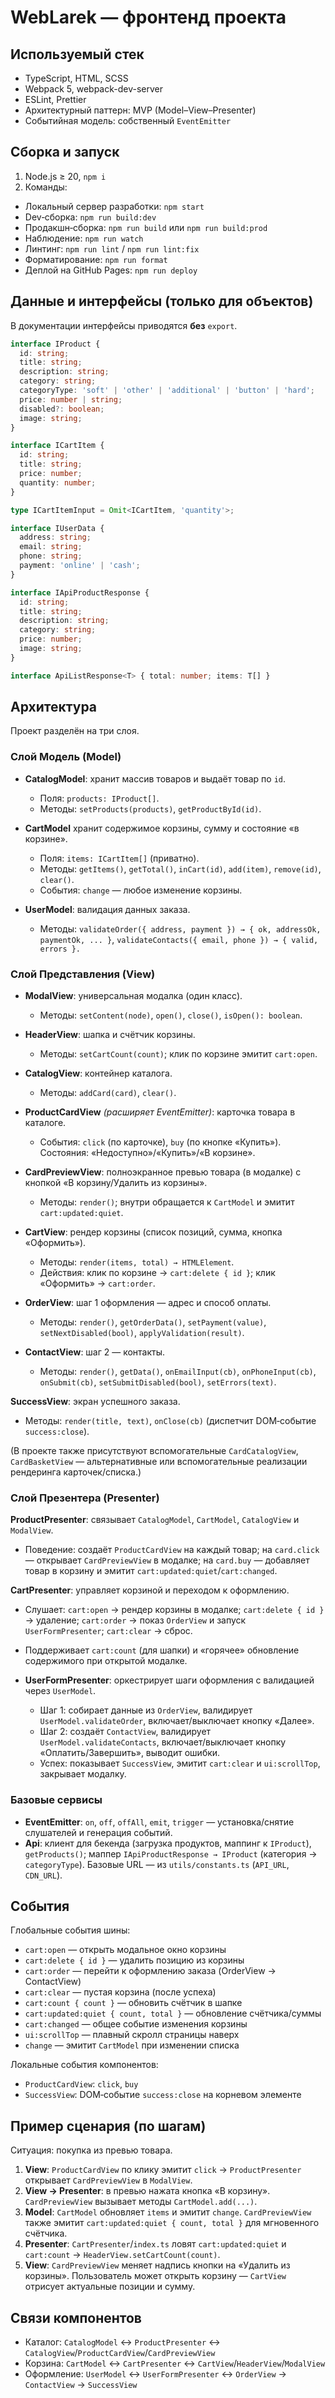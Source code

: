 # WebLarek — фронтенд проекта

## Используемый стек

* TypeScript, HTML, SCSS
* Webpack 5, webpack-dev-server
* ESLint, Prettier
* Архитектурный паттерн: MVP (Model–View–Presenter)
* Событийная модель: собственный `EventEmitter`

## Сборка и запуск

1. Node.js ≥ 20, `npm i`
2. Команды:

* Локальный сервер разработки: `npm start`
* Dev‑сборка: `npm run build:dev`
* Продакшн‑сборка: `npm run build` или `npm run build:prod`
* Наблюдение: `npm run watch`
* Линтинг: `npm run lint` / `npm run lint:fix`
* Форматирование: `npm run format`
* Деплой на GitHub Pages: `npm run deploy`

## Данные и интерфейсы (только для объектов)

В документации интерфейсы приводятся **без** `export`.

```ts
interface IProduct {
  id: string;
  title: string;
  description: string;
  category: string;
  categoryType: 'soft' | 'other' | 'additional' | 'button' | 'hard';
  price: number | string;
  disabled?: boolean;
  image: string;
}

interface ICartItem {
  id: string;
  title: string;
  price: number;
  quantity: number;
}

type ICartItemInput = Omit<ICartItem, 'quantity'>;

interface IUserData {
  address: string;
  email: string;
  phone: string;
  payment: 'online' | 'cash';
}

interface IApiProductResponse {
  id: string;
  title: string;
  description: string;
  category: string;
  price: number;
  image: string;
}

interface ApiListResponse<T> { total: number; items: T[] }
```

## Архитектура

Проект разделён на три слоя.

### Слой Модель (Model)

* **CatalogModel**: хранит массив товаров и выдаёт товар по `id`.

  * Поля: `products: IProduct[]`.
  * Методы: `setProducts(products)`, `getProductById(id)`.

* **CartModel** хранит содержимое корзины, сумму и состояние «в корзине».

  * Поля: `items: ICartItem[]` (приватно).
  * Методы: `getItems()`, `getTotal()`, `inCart(id)`, `add(item)`, `remove(id)`, `clear()`.
  * События: `change` — любое изменение корзины.

* **UserModel**: валидация данных заказа.

  * Методы: `validateOrder({ address, payment }) → { ok, addressOk, paymentOk, ... }`, `validateContacts({ email, phone }) → { valid, errors }.`

### Слой Представления (View)

* **ModalView**: универсальная модалка (один класс).

  * Методы: `setContent(node)`, `open()`, `close()`, `isOpen(): boolean`.

* **HeaderView**: шапка и счётчик корзины.

  * Методы: `setCartCount(count)`; клик по корзине эмитит `cart:open`.

* **CatalogView**: контейнер каталога.

  * Методы: `addCard(card)`, `clear()`.

* **ProductCardView** *(расширяет EventEmitter)*: карточка товара в каталоге.

  * События: `click` (по карточке), `buy` (по кнопке «Купить»). Состояния: «Недоступно»/«Купить»/«В корзине».

* **CardPreviewView**: полноэкранное превью товара (в модалке) с кнопкой «В корзину/Удалить из корзины».

  * Методы: `render()`; внутри обращается к `CartModel` и эмитит `cart:updated:quiet`.

* **CartView**: рендер корзины (список позиций, сумма, кнопка «Оформить»).

  * Методы: `render(items, total) → HTMLElement`.
  * Действия: клик по корзине → `cart:delete { id }`; клик «Оформить» → `cart:order`.

* **OrderView**: шаг 1 оформления — адрес и способ оплаты.

  * Методы: `render()`, `getOrderData()`, `setPayment(value)`, `setNextDisabled(bool)`, `applyValidation(result)`.

* **ContactView**: шаг 2 — контакты.

  * Методы: `render()`, `getData()`, `onEmailInput(cb)`, `onPhoneInput(cb)`, `onSubmit(cb)`, `setSubmitDisabled(bool)`, `setErrors(text)`.

**SuccessView**: экран успешного заказа.

  * Методы: `render(title, text)`, `onClose(cb)` (диспетчит DOM‑событие `success:close`).

(В проекте также присутствуют вспомогательные `CardCatalogView`, `CardBasketView` — альтернативные или вспомогательные реализации рендеринга карточек/списка.)

### Слой Презентера (Presenter)

**ProductPresenter**: связывает `CatalogModel`, `CartModel`, `CatalogView` и `ModalView`.

  * Поведение: создаёт `ProductCardView` на каждый товар; на `card.click` — открывает `CardPreviewView` в модалке; на `card.buy` — добавляет товар в корзину и эмитит `cart:updated:quiet`/`cart:changed`.

 **CartPresenter**: управляет корзиной и переходом к оформлению.

  * Слушает: `cart:open` → рендер корзины в модалке; `cart:delete { id }` → удаление; `cart:order` → показ `OrderView` и запуск `UserFormPresenter`; `cart:clear` → сброс.
  * Поддерживает `cart:count` (для шапки) и «горячее» обновление содержимого при открытой модалке.

* **UserFormPresenter**: оркестрирует шаги оформления с валидацией через `UserModel`.

  * Шаг 1: собирает данные из `OrderView`, валидирует `UserModel.validateOrder`, включает/выключает кнопку «Далее».
  * Шаг 2: создаёт `ContactView`, валидирует `UserModel.validateContacts`, включает/выключает кнопку «Оплатить/Завершить», выводит ошибки.
  * Успех: показывает `SuccessView`, эмитит `cart:clear` и `ui:scrollTop`, закрывает модалку.

### Базовые сервисы

* **EventEmitter**: `on`, `off`, `offAll`, `emit`, `trigger` — установка/снятие слушателей и генерация событий.
* **Api**: клиент для бекенда (загрузка продуктов, маппинг к `IProduct`), `getProducts()`; маппер `IApiProductResponse → IProduct` (категория → `categoryType`). Базовые URL — из `utils/constants.ts` (`API_URL`, `CDN_URL`).

## События

Глобальные события шины:

* `cart:open` — открыть модальное окно корзины
* `cart:delete { id }` — удалить позицию из корзины
* `cart:order` — перейти к оформлению заказа (OrderView → ContactView)
* `cart:clear` — пустая корзина (после успеха)
* `cart:count { count }` — обновить счётчик в шапке
* `cart:updated:quiet { count, total }` — обновление счётчика/суммы
* `cart:changed` — общее событие изменения корзины
* `ui:scrollTop` — плавный скролл страницы наверх
* `change` — эмитит `CartModel` при изменении списка

Локальные события компонентов:

* `ProductCardView`: `click`, `buy`
* `SuccessView`: DOM‑событие `success:close` на корневом элементе

## Пример сценария (по шагам)

Ситуация: покупка из превью товара.

1. **View**: `ProductCardView` по клику эмитит `click` → `ProductPresenter` открывает `CardPreviewView` в `ModalView`.
2. **View → Presenter**: в превью нажата кнопка «В корзину». `CardPreviewView` вызывает методы `CartModel.add(...)`.
3. **Model**: `CartModel` обновляет `items` и эмитит `change`. `CardPreviewView` также эмитит `cart:updated:quiet { count, total }` для мгновенного счётчика.
4. **Presenter**: `CartPresenter`/`index.ts` ловят `cart:updated:quiet` и `cart:count` → `HeaderView.setCartCount(count)`.
5. **View**: `CardPreviewView` меняет надпись кнопки на «Удалить из корзины». Пользователь может открыть корзину — `CartView` отрисует актуальные позиции и сумму.

## Связи компонентов

* Каталог: `CatalogModel` ↔ `ProductPresenter` ↔ `CatalogView`/`ProductCardView`/`CardPreviewView`
* Корзина: `CartModel` ↔ `CartPresenter` ↔ `CartView`/`HeaderView`/`ModalView`
* Оформление: `UserModel` ↔ `UserFormPresenter` ↔ `OrderView` → `ContactView` → `SuccessView`

